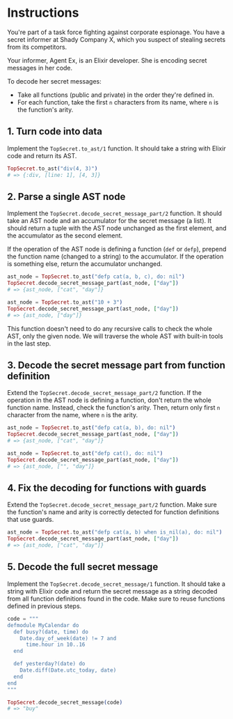 # Instructions

You're part of a task force fighting against corporate espionage. You have a secret informer at Shady Company X, which you suspect of stealing secrets from its competitors.

Your informer, Agent Ex, is an Elixir developer. She is encoding secret messages in her code.

To decode her secret messages:

- Take all functions (public and private) in the order they're defined in.
- For each function, take the first `n` characters from its name, where `n` is the function's arity.

## 1. Turn code into data

Implement the `TopSecret.to_ast/1` function. It should take a string with Elixir code and return its AST.

```elixir
TopSecret.to_ast("div(4, 3)")
# => {:div, [line: 1], [4, 3]}
```

## 2. Parse a single AST node

Implement the `TopSecret.decode_secret_message_part/2` function. It should take an AST node and an accumulator for the secret message (a list). It should return a tuple with the AST node unchanged as the first element, and the accumulator as the second element.

If the operation of the AST node is defining a function (`def` or `defp`), prepend the function name (changed to a string) to the accumulator. If the operation is something else, return the accumulator unchanged.

```elixir
ast_node = TopSecret.to_ast("defp cat(a, b, c), do: nil")
TopSecret.decode_secret_message_part(ast_node, ["day"])
# => {ast_node, ["cat", "day"]}

ast_node = TopSecret.to_ast("10 + 3")
TopSecret.decode_secret_message_part(ast_node, ["day"])
# => {ast_node, ["day"]}
```

This function doesn't need to do any recursive calls to check the whole AST, only the given node. We will traverse the whole AST with built-in tools in the last step.

## 3. Decode the secret message part from function definition

Extend the `TopSecret.decode_secret_message_part/2` function. If the operation in the AST node is defining a function, don't return the whole function name. Instead, check the function's arity. Then, return only first `n` character from the name, where `n` is the arity.

```elixir
ast_node = TopSecret.to_ast("defp cat(a, b), do: nil")
TopSecret.decode_secret_message_part(ast_node, ["day"])
# => {ast_node, ["cat", "day"]}

ast_node = TopSecret.to_ast("defp cat(), do: nil")
TopSecret.decode_secret_message_part(ast_node, ["day"])
# => {ast_node, ["", "day"]}
```

## 4. Fix the decoding for functions with guards

Extend the `TopSecret.decode_secret_message_part/2` function. Make sure the function's name and arity is correctly detected for function definitions that use guards.

```elixir
ast_node = TopSecret.to_ast("defp cat(a, b) when is_nil(a), do: nil")
TopSecret.decode_secret_message_part(ast_node, ["day"])
# => {ast_node, ["cat", "day"]}
```

## 5. Decode the full secret message

Implement the `TopSecret.decode_secret_message/1` function. It should take a string with Elixir code and return the secret message as a string decoded from all function definitions found in the code. Make sure to reuse functions defined in previous steps.

```elixir
code = """
defmodule MyCalendar do
  def busy?(date, time) do
    Date.day_of_week(date) != 7 and
      time.hour in 10..16
  end

  def yesterday?(date) do
    Date.diff(Date.utc_today, date)
  end
end
"""

TopSecret.decode_secret_message(code)
# => "buy"
```
